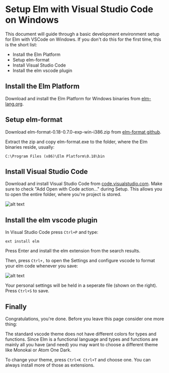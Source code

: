 # Setup Elm with Visual Studio Code on Windows

This document will guide through a basic development environment setup for Elm with VSCode on Windows.
If you don't do this for the first time, this is the short list:

* Install the Elm Platform
* Setup elm-format
* Install Visual Studio Code
* Install the elm vscode plugin

## Install the Elm Platform

Download and install the Elm Platform for Windows binaries from [elm-lang.org](https://guide.elm-lang.org/install.html).

## Setup elm-format

Download elm-format-0.18-0.7.0-exp-win-i386.zip from [elm-format github](https://github.com/avh4/elm-format/releases/tag/0.7.0-exp).

Extract the zip and copy elm-format.exe to the folder, where the Elm binaries reside, usually:

```C:\Program Files (x86)\Elm Platform\0.18\bin```

## Install Visual Studio Code

Download and install Visual Studio Code from [code.visualstudio.com](https://code.visualstudio.com/download).
Make sure to check "Add Open with Code action..." during Setup. This allows you to open the entire folder, where you're project is stored.

![alt text](/img/VSCodeInstall.png "Open with Code action")

## Install the elm vscode plugin

In Visual Studio Code press ```Ctrl+P``` and type:

```ext install elm```

Press Enter and install the elm extension from the search results.

Then, press ```Ctrl+,``` to open the Settings and configure vscode to format your elm code whenever you save:

![alt text](/img/VSCodeFormat.png "Format on save")

Your personal settings will be held in a seperate file (shown on the right). Press ```Ctrl+S``` to save.

## Finally

Congratulations, you're done. Before you leave this page consider one more thing:

The standard vscode theme does not have different colors for types and functions. Since Elm is a functional language and types and functions are mainly all you have (and need) you may want to choose a different theme like Monokai or Atom One Dark.

To change your theme, press ```Ctrl+K Ctrl+T``` and choose one. You can always install more of those as extensions.
